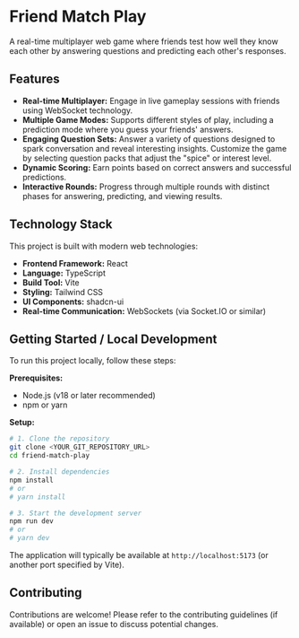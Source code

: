 # Friend Match Play

A real-time multiplayer web game where friends test how well they know each other by answering questions and predicting each other's responses.

## Features

*   **Real-time Multiplayer:** Engage in live gameplay sessions with friends using WebSocket technology.
*   **Multiple Game Modes:** Supports different styles of play, including a prediction mode where you guess your friends' answers.
*   **Engaging Question Sets:** Answer a variety of questions designed to spark conversation and reveal interesting insights. Customize the game by selecting question packs that adjust the "spice" or interest level.
*   **Dynamic Scoring:** Earn points based on correct answers and successful predictions.
*   **Interactive Rounds:** Progress through multiple rounds with distinct phases for answering, predicting, and viewing results.

## Technology Stack

This project is built with modern web technologies:

*   **Frontend Framework:** React
*   **Language:** TypeScript
*   **Build Tool:** Vite
*   **Styling:** Tailwind CSS
*   **UI Components:** shadcn-ui
*   **Real-time Communication:** WebSockets (via Socket.IO or similar)

## Getting Started / Local Development

To run this project locally, follow these steps:

**Prerequisites:**

*   Node.js (v18 or later recommended)
*   npm or yarn

**Setup:**

```sh
# 1. Clone the repository
git clone <YOUR_GIT_REPOSITORY_URL>
cd friend-match-play

# 2. Install dependencies
npm install
# or
# yarn install

# 3. Start the development server
npm run dev
# or
# yarn dev
```

The application will typically be available at `http://localhost:5173` (or another port specified by Vite).

## Contributing

Contributions are welcome! Please refer to the contributing guidelines (if available) or open an issue to discuss potential changes.
